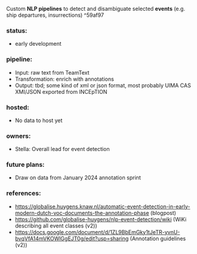 Custom **NLP pipelines** to detect and disambiguate selected **events** (e.g. ship departures, insurrections) ^59af97

### status:

- early development

### pipeline:

- Input: raw text from TeamText
- Transformation: enrich with annotations
- Output: tbd; some kind of xml or json format, most probably UIMA CAS XMI/JSON exported from INCEpTION

### hosted:

-  No data to host yet

### owners:

- Stella: Overall lead for event detection

### future plans: 

- Draw on data from January 2024 annotation sprint

### references:

- https://globalise.huygens.knaw.nl/automatic-event-detection-in-early-modern-dutch-voc-documents-the-annotation-phase (blogpost)
- https://github.com/globalise-huygens/nlp-event-detection/wiki (WiKi describing all event classes (v2))
- https://docs.google.com/document/d/1ZL9BbEmGky1tJeTR-yvnU-bvqVfA14mVKOWlGgEJT0g/edit?usp=sharing (Annotation guidelines (v2))
